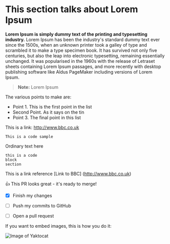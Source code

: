 # This section talks about Lorem Ipsum

**Lorem Ipsum is simply dummy text of the printing and typesetting industry.**
Lorem Ipsum has been the industry's standard dummy text ever since the 1500s, when an unknown printer took a galley of type and scrambled it to make a type specimen book. It has survived not only five centuries, but also the leap into electronic typesetting, remaining essentially unchanged. It was popularised in the 1960s with the release of Letraset sheets containing Lorem Ipsum passages, and more recently with desktop publishing software like Aldus PageMaker including versions of Lorem Ipsum.

> **Note:** Lorem Ipsum

The various points to make are:

- Point 1. This is the first point in the list
- Second Point. As it says on the tin
- Point 3. The final point in this list

This is a link: http://www.bbc.co.uk

`This is a code sample`

Ordinary text here

```
this is a code
block
section
```
This is a link reference [Link to BBC] (http://www.bbc.co.uk)

:+1: This PR looks great - it's ready to merge!

- [x] Finish my changes
- [ ] Push my commits to GitHub
- [ ] Open a pull request


If you want to embed images, this is how you do it:

![Image of Yaktocat](https://octodex.github.com/images/yaktocat.png)



